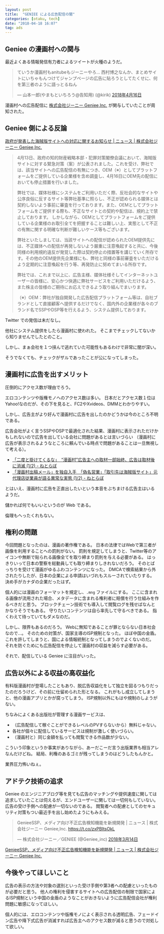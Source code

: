 ```yaml
---
layout: post
title:  "GENIEE による広告配信の闇"
categories: [otaku, tech]
date: "2018-04-18 16:07"
tag: ads
---
```


## Geniee の漫画村への関与

最近よくある情報発信有力者によるツイートが火種のようだ。

<blockquote class="twitter-tweet" data-lang="ja"><p lang="ja" dir="ltr">ていうか漫画村もanitubeもジーニーやろ… 西村博之なんか、まとめサイトにいちゃもんつけてジャンプページの広告に貼ろうとしてたくせに、何を第三者のように語っとるねん</p>&mdash; 山本一郎(やまもといちろう@告知用) (@kirik) <a href="https://twitter.com/kirik/status/985729450166730752?ref_src=twsrc%5Etfw">2018年4月16日</a></blockquote>
<script async src="https://platform.twitter.com/widgets.js" charset="utf-8"></script>

漫画村への広告配信に [株式会社ジーニー Geniee,Inc\.](https://geniee.co.jp/) が関与していたことが周知された。

## Geniee 側による反論

[政府が発表した海賊版サイトへの対応に関するお知らせ \| ニュース \| 株式会社ジーニー Geniee,Inc\.](https://geniee.co.jp/news/20180417/140)

> 4月13日、政府の知的財産戦略本部・犯罪対策閣僚会議において、海賊版サイトに対する緊急対策（案）が公表されました。これを受け、弊社では、該当サイトへの広告配信の有無につき、OEM（※）としてプラットフォームをご提供している企業様を含め調査し、4月16日にOEM先の配信においても停止措置を行いました。
>
> 弊社では、媒体社様にシステムをご利用いただく際、反社会的なサイトや公序良俗に反するサイト等弊社基準に照らし、不正が認められる媒体とは契約しないよう事前に審査を行っております。また、OEMとしてプラットフォームをご提供する際も、不正なサイトとの契約や配信は、規約上で禁止しております。
しかしながら、OEMとしてプラットフォームをご提供している企業様のお取引全てを把握することは難しい上、実態として不正の有無に関する明確な判断が難しいケース等もございます。
>
> 弊社といたしましては、当該サイトへの配信が認められたOEM提供先には、不正媒体への配信が再発しないよう厳重に注意喚起すると共に、今後同様の利用規約違反が発覚した際は契約停止の措置等を講じていく所存です。その他のOEM提供先企業様にも、弊社と同様の事前審査をいただけるよう定期的に注意喚起を行う等、再発防止に努めてまいる所存です。
>
> 弊社では、これまで以上に、広告主様、媒体社様そしてインターネットユーザーの皆様に、安心かつ快適に弊社サービスをご利用いただけるよう、また株主の皆様のご期待にお応えできるよう取り組んでまいります。
>
>
> （※）OEM：弊社が独自開発した広告配信プラットフォーム等は、自社ブランドとして直接顧客へ提供するだけでなく、国内外の企業様が各々のブランド名でSSPやDSP等を行えるよう、システム提供しております。

Twitter での発信は未だなし。

他社にシステム提供をしたら漫画村に使われた。
そこまでチェックしてないから知りませんでしたとのこと。

しかし、まぁ会社を１つ挟んで逃れていた可能性もあるわけで非常に闇が深い。

そうでなくても、チェックがザルであったことが公になってしまった。

## 漫画村に広告を出すメリット

圧倒的にアクセス数が理由でろう。

エロコンテンツや版権モノへのアクセス数は多い。
日本だとアクセス数１位はYahoo!なのだが、その下を見ると、FC2やXvideos、DMMとわかりやすい。

しかし、広告主がより好んで漫画村に広告を出したのかどうかは今のところ不明である。

広告会社がよく言うSSPやDSPで最適化された結果、漫画村に表示されただけかもしれないので広告を出している会社に問題があるとは言いづらい
（漫画村に広告が表示されるようなところに頼んでいる時点で問題があることは一旦無視して考える）。

- [「二度と掛けてくるな」　“漫画村”広告主への取材一部始終、広告は取材後に消滅 \(1/2\) \- ねとらぼ](http://nlab.itmedia.co.jp/nl/articles/1804/15/news021.html)
- [「漫画村出稿メール」を独自入手　「偽名営業」「取引先は海賊版サイト」元代理店従業員が語る異常な実態 \(1/2\) \- ねとらぼ](http://nlab.itmedia.co.jp/nl/articles/1804/17/news110.html)

とはいえ、漫画村に広告を正直出したいという本音をぶちまける広告主はいるようだ。

儲かれば何でもいいというのが Web である。

倫理もへったくれもない。

## 権利の問題

今回問題となったのは、漫画の著作権である。
日本の法律ではWebで第三者が画像を利用することへの罰則がない。
罰則を規定してしまうと、Twitter等のアイコンや無断で貼られる画像全てを取り締まり罰則を与える必要がある。
はっきりいって日本の警察を総動員しても取り締まりしきれないだろう。
そのとばっちりを受けて漫画がゆるふわコンテンツになった。
DMCAで検索結果から外されたりしたが、日本の企業による申請はいづれもスルーされていたりする。
決め手がカナダの企業だったはず。

個人的には漫画のフォーマットを規定し、`.mng` ファイルにする。
ここに含まれる画像が流用された場合、メタデータに含まれる権利者に賠償を行う仕組みを作るべきだと思う。
ブロックチェーン技術でも導入して閲覧ログを残せばなんとかなりそうでもある。
守りたいコンテンツは自ら率先して守るべきである。
指くわえて待っていてもダメなのだ。

しかし、限界もあるのだろう。
Webに無知であることが罪とならない日本社会なので...。
そのための対策が、国家主導のISP規制となった。
ほぼ中国の金盾。
これを許してしまうと、国による情報統制となってしまうのでよくないのだ。
それを防ぐためにも広告配信を停止して漫画村の収益を減らす必要がある。

それで、配信している Geniee に注目がいった。

## 広告以外による収益の高収益化

有料版漫画村が登場したこともあり、脱広告収益化をして独立を図るつもりだったのだろうけど、その前に仕留められた形となる。
これがもし成立してしまうと、他の漫画アプリとかが腐ってしまう。
ISP規制以外にもはや規制のしようがない。

ちなみによくある出版社が管理する漫画サービスは、

- （広告配信して稼ぐことができるレベルのPVすらないから）無料じゃない。
- 各社が個々に配信しているサービスは規制が激しく使いづらい。
- （漫画村と）同じ金額を払っても閲覧できる作品数が少ない。

こういう印象というか事実がありながら、あーだこーだ言う出版業界も相当アレなんだけどね。
結局、利権のあるゴミが残ってしまうのはどうしたもんかと。

業界圧力怖いねぇ。

## アドテク技術の追求

Geniee のエンジニアブログ等を見ても広告のマッチングや提供速度に関しては追求していたことは伺えるが、エンドユーザーに関しては一切何もしていない。
広告の受け手側への配慮が一切ないのである。
閲覧者への配慮としてのセキュリティ対策もつい最近手を出し始めたようにもみえる。

<blockquote class="twitter-tweet" data-lang="ja"><p lang="ja" dir="ltr">GenieeSSP、メディア向け不正広告検知機能を新規開発 | ニュース | 株式会社ジーニー Geniee,Inc. <a href="https://t.co/zxPBItsOkL">https://t.co/zxPBItsOkL</a></p>&mdash; 株式会社ジーニー／GENIEE (@Geniee_inc) <a href="https://twitter.com/Geniee_inc/status/973806377339703296?ref_src=twsrc%5Etfw">2018年3月14日</a></blockquote>
<script async src="https://platform.twitter.com/widgets.js" charset="utf-8"></script>

[GenieeSSP、メディア向け不正広告検知機能を新規開発 \| ニュース \| 株式会社ジーニー Geniee,Inc\.](https://geniee.co.jp/news/20180314/133)

## 今後やってほしいこと

広告の表示の方法や対象の選別といった受け手側や第3者への配慮といったものが必要だと思う。
他人の権利を侵害するサイトへの広告配信の制限で国家によるISP規制という中国の金盾のようなことがおきないように広告配信会社が権利問題に敏感になってほしい。

個人的には、エロコンテンツや版権モノによく表示される透明広告、フェードイン広告や降下式広告が消滅すれば広告主へのアクセス数が減ると思うので対処して欲しい。
